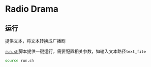 # Radio Drama

## 运行
提供文本，将文本转换成广播剧

[`run.sh`](run.sh)脚本提供一键运行，需要配置相关参数，如输入文本路径`text_file`
```bash
source run.sh
```